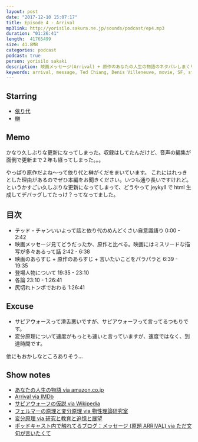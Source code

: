 ```yaml
---
layout: post
date: "2017-12-10 15:07:17"
title: Episode 4 - Arrival
mp3link: http://yorisilo.sakura.ne.jp/sounds/podcast/ep4.mp3
duration: "01:26:41"
length:  41765499
size: 41.8MB
categories: podcast
podcast: true
person: yorisilo sakaki
description: 映画メッセージ(Arrival) + 原作のあなたの人生の物語のネタバレしまくりな感想回です。映画よりもテッド・チャンの原作をおすすめ！と原作厨なことを言っております。2017/6/24 に収録してます。
keywords: arrival, message, Ted Chiang, Denis Villeneuve, movie, SF, sf
---
```

## Starring
- [依り代](http://twitter.com/yorisilo)
- [榊](http://twitter.com/No_Yes_Hey)

## Memo
かなり久しぶりな更新になってしまった。収録はしてたんだけど、音声の編集が面倒で更新まで２年も経ってしまった。。。

やっぱり原作だよね〜って依り代と榊がくだをまいています。
これにはれっきとした理由があるのでぜひ本編をお聞きください。いつも通り長いですけれど。
というかすごい久しぶりな更新になってしまって、どうやって jeykyll で html 生成してデバッグしてたっけ？ってなってました。

## 目次
* テッド・チャンいいよって話と依り代のめんどくさい自意識語り 0:00 - 2:42
* 映画メッセージ見てどうだったか、原作と比べる。映画にはミスリードな描写が多々あるって話 2:42 - 6:38
* 映画のあらすじ + 原作のあらすじ + 言いたいことをパラパラと 6:39 - 19:35
* 登場人物について 19:35 - 23:10
* 各論 23:10 - 1:26:41
* 尻切れトンボでおわる 1:26:41

## Excuse
* サピアウォースって滑舌悪いですが、サピアウォーフって言ってるつもりです。
* 変分原理について速度がもっとも速いと言っていますが、速度ではなく、到達時間です。

他にもおかしなところありそう…

## Show notes
* [あなたの人生の物語 via amazon.co.jp](http://amzn.asia/f43JFH4)
* [Arrival via IMDb](http://www.imdb.com/title/tt2543164/)
* [サピアウォーフの仮説 via Wikipedia](https://ja.wikipedia.org/wiki/%E3%82%B5%E3%83%94%E3%82%A2%EF%BC%9D%E3%82%A6%E3%82%A9%E3%83%BC%E3%83%95%E3%81%AE%E4%BB%AE%E8%AA%AC)
* [フェルマーの原理と変分原理 via 物性理論研究室](https://cmt.phys.kyushu-u.ac.jp/virtuallab/phys/physmath/light.html)
* [変分原理 via 研究と教育と追憶と展望](http://tsuyu.cocolog-nifty.com/blog/2008/06/post_c095.html)
* [ポッドキャスト内で触れてるブログ：メッセージ (原題 ARRIVAL) via ただ文句が言いたくて ](https://www.tadamonkugaiitakute.com/17124.html)
